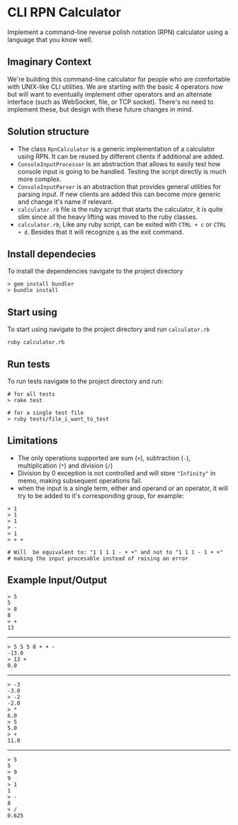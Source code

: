CLI RPN Calculator
==================

Implement a command-line reverse polish notation (RPN) calculator using a language that you know well.

Imaginary Context
-----------------

We're building this command-line calculator for people who are comfortable with UNIX-like CLI utilities.
We are starting with the basic 4 operators now but will want to eventually implement other operators and
an alternate interface (such as WebSocket, file, or TCP socket).
There's no need to implement these, but design with these future changes in mind.

Solution structure
-----------------
- The class `RpnCalculator` is a generic implementation of a calculator using RPN. It can be reused by different clients if additional are added.
- `ConsoleInputProcessor` is an abstraction that allows to easily test how console input is going to be handled. Testing the script directly is much more complex.
- `ConsoleInputParser` is an abstraction that provides general utilities for parsing input. If new clients are added this can become more generic and change it's name if relevant.
- `calculator.rb` file is the ruby script that starts the calculator, it is quite slim since all the heavy lifting was moved to the ruby classes. 
- `calculator.rb`, Like any ruby script, can be exited with `CTRL + c` or `CTRL + d`. Besides that it will recognize `q` as the exit command.

Install dependecies
--------------------

To install the dependencies navigate to the project directory
```
> gem install bundler
> bundle install
```

Start using
--------------------

To start using navigate to the project directory and run `calculator.rb`

```
ruby calculator.rb
```

Run tests
--------------------

To run tests navigate to the project directory and run:
```
# for all tests
> rake test 

# for a single test file
> ruby tests/file_i_want_to_test
```

Limitations
--------------------
- The only operations supported are sum (`+`), subtraction (`-`), multiplication (`*`) and division (`/`)
- Division by 0 exception is not controlled and will store `"Infinity"` in memo, making subsequent operations fail.
- when the input is a single term, either and operand or an operator, it will try to be added to it's corresponding group, for example:
```
> 1
> 1
> 1
> -
> 1
> + +

# Will  be equivalent to: "1 1 1 1 - + +" and not to "1 1 1 - 1 + +"
# making the input procesable instead of raising an error
````

Example Input/Output
--------------------



    > 5 
    5
    > 8
    8
    > +
    13

---

    > 5 5 5 8 + + -
    -13.0
    > 13 +
    0.0

---

    > -3
    -3.0
    > -2
    -2.0
    > *
    6.0
    > 5
    5.0
    > +
    11.0

---

    > 5
    5
    > 9
    9
    > 1
    1
    > -
    8
    > /
    0.625
